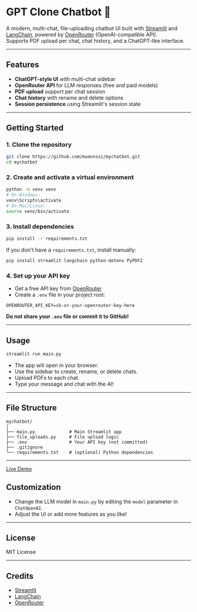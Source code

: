 # GPT Clone Chatbot 🤖

A modern, multi-chat, file-uploading chatbot UI built with [Streamlit](https://streamlit.io/) and [LangChain](https://python.langchain.com/), powered by [OpenRouter](https://openrouter.ai/) (OpenAI-compatible API).  
Supports PDF upload per chat, chat history, and a ChatGPT-like interface.

---

## Features

- **ChatGPT-style UI** with multi-chat sidebar
- **OpenRouter API** for LLM responses (free and paid models)
- **PDF upload** support per chat session
- **Chat history** with rename and delete options
- **Session persistence** using Streamlit's session state

---

## Getting Started

### 1. Clone the repository

```bash
git clone https://github.com/maannssi/mychatbot.git
cd mychatbot
```

### 2. Create and activate a virtual environment

```bash
python -m venv venv
# On Windows:
venv\Scripts\activate
# On Mac/Linux:
source venv/bin/activate
```

### 3. Install dependencies

```bash
pip install -r requirements.txt
```

If you don't have a `requirements.txt`, install manually:

```bash
pip install streamlit langchain python-dotenv PyPDF2
```

### 4. Set up your API key

- Get a free API key from [OpenRouter](https://openrouter.ai/)
- Create a `.env` file in your project root:

```
OPENROUTER_API_KEY=sk-or-your-openrouter-key-here
```

**Do not share your `.env` file or commit it to GitHub!**

---

## Usage

```bash
streamlit run main.py
```

- The app will open in your browser.
- Use the sidebar to create, rename, or delete chats.
- Upload PDFs to each chat.
- Type your message and chat with the AI!

---

## File Structure

```
mychatbot/
│
├── main.py             # Main Streamlit app
├── file_uploads.py     # File upload logic
├── .env                # Your API key (not committed)
├── .gitignore
└── requirements.txt    # (optional) Python dependencies
```

---

[Live Demo](https://assistly-ejgs8hbqmnfm7tzh9xdsjd.streamlit.app/)

## Customization

- Change the LLM model in `main.py` by editing the `model` parameter in `ChatOpenAI`.
- Adjust the UI or add more features as you like!

---

## License

MIT License

---

## Credits

- [Streamlit](https://streamlit.io/)
- [LangChain](https://python.langchain.com/)
- [OpenRouter](https://openrouter.ai/)
